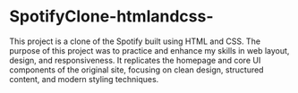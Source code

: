 # SpotifyClone-htmlandcss-
This project is a clone of the Spotify built using HTML and CSS. The purpose of this project was to practice and enhance my skills in web layout, design, and responsiveness. It replicates the homepage and core UI components of the original site, focusing on clean design, structured content, and modern styling techniques.
